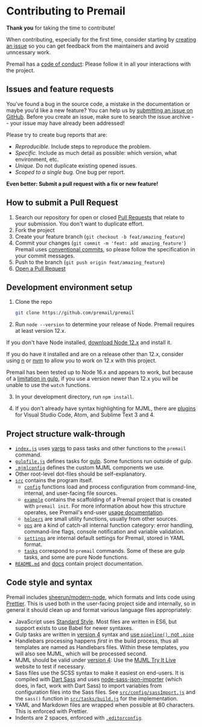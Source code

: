 # Contributing to Premail

**Thank you** for taking the time to contribute!

When contributing, especially for the first time, consider starting by
[creating an issue](https://github.com/premail/premail/issues/new) so you can
get feedback from the maintainers and avoid unncessary work.

Premail has a [code of conduct](CODE_OF_CONDUCT.md): Please follow it in all
your interactions with the project.

## Issues and feature requests

You've found a bug in the source code, a mistake in the documentation or maybe
you'd like a new feature? You can help us by
[submitting an issue on GitHub](https://github.com/premail/premail/issues).
Before you create an issue, make sure to search the issue archive -- your issue
may have already been addressed!

Please try to create bug reports that are:

- _Reproducible._ Include steps to reproduce the problem.
- _Specific._ Include as much detail as possible: which version, what
  environment, etc.
- _Unique._ Do not duplicate existing opened issues.
- _Scoped to a single bug._ One bug per report.

**Even better: Submit a pull request with a fix or new feature!**

## How to submit a Pull Request

1. Search our repository for open or closed
   [Pull Requests](https://github.com/premail/premail/pulls) that relate to your
   submission. You don't want to duplicate effort.
2. Fork the project
3. Create your feature branch (`git checkout -b feat/amazing_feature`)
4. Commit your changes (`git commit -m 'feat: add amazing_feature'`) Premail
   uses [conventional commits](https://www.conventionalcommits.org), so please
   follow the specification in your commit messages.
5. Push to the branch (`git push origin feat/amazing_feature`)
6. [Open a Pull Request](https://github.com/premail/premail/compare?expand=1)

## Development environment setup

1. Clone the repo

   ```sh
   git clone https://github.com/premail/premail
   ```

2. Run `node --version` to determine your release of Node. Premail requires at
   least version 12.x.

If you don't have Node installed,
[download Node 12.x](https://github.com/nodejs/Release#release-schedule) and
install it.

If you do have it installed and are on a release other than 12.x, consider using
[n](https://github.com/tj/n) or [nvm](https://github.com/nvm-sh/nvm) to allow
you to work on 12.x with this project.

Premail has been tested up to Node 16.x and appears to work, but because of a
[limitation in gulp](https://github.com/gulpjs/glob-watcher/issues/55), if you
use a version newer than 12.x you will be unable to use the `watch` functions.

3. In your development directory, run `npm install`.

4. If you don't already have syntax highlighting for MJML, there are
   [plugins](https://documentation.mjml.io/#applications-and-plugins) for Visual
   Studio Code, Atom, and Sublime Text 3 and 4.

## Project structure walk-through

- [`index.js`](/index.js) uses [yargs](https://yargs.js.org) to pass tasks and
  other functions to the `premail` command.
- [`gulpfile.js`](./gulpfile.js) defines tasks for [gulp](https://gulpjs.com/).
  Some functions run outside of gulp.
- [`.mjmlconfig`](./.mjmlconfig) defines the custom MJML components we use.
- Other root-level dot-files should be self-explanatory.
- [`src`](./src) contains the program itself.
  - [`config`](./src/config) functions load and process configuration from
    command-line, internal, and user-facing file sources.
  - [`example`](./src/example) contains the scaffolding of a Premail project
    that is created with `premail init`. For more information about how this
    structure operates, see Premail's end-user
    [usage documentation](./README.md#usage).
  - [`helpers`](./src/helpers) are small utility functions, usually from other
    sources.
  - [`ops`](./src/ops) are a kind of catch-all internal function category: error
    handling, command-line flags, console notification and variable validation.
  - [`settings`](./src/settings) are internal default settings for Premail,
    stored in YAML format.
  - [`tasks`](./src/tasks) correspond to `premail` commands. Some of these are
    gulp tasks, and some are pure Node functions.
- [`README.md`](./README.md) and [docs](./docs) contain project documentation.

## Code style and syntax

Premail includes [sheerun/modern-node](https://github.com/sheerun/modern-node),
which formats and lints code using [Prettier](https://prettier.io/). This is
used both in the user-facing project side and internally, so in general it
should clean up and format various language files appropriately:

- JavaScript uses [Standard Style](https://standardjs.com/). Most files are
  written in ES6, but support exists to use Babel for newer syntaxes.
- Gulp tasks are written in
  [version 4](https://gulpjs.com/docs/en/getting-started/creating-tasks) syntax
  and
  [use `pipeline()`, not `.pipe`](https://github.com/gulpjs/gulp/discussions/2586)
- Handlebars processing happens _first_ in the build process, thus all templates
  are named as Handlebars files. Within these templates, you will also see MJML,
  which will be processed second.
- MJML should be valid under
  [version 4](https://github.com/mjmlio/mjml/releases): Use the
  [MJML Try It Live](https://mjml.io/try-it-live/) website to test if necessary.
- Sass files use the SCSS syntax to make it easiest on end-users. It is compiled
  with [Dart Sass](https://sass-lang.com/dart-sass) and uses
  [node-sass-json-importer](https://github.com/pmowrer/node-sass-json-importer)
  (which does, in fact, work with Dart Sass) to import variables from
  configuration files into the Sass files. See
  [`src/config/sassImport.js`](./src/config/sassImport.js) and the `sass()`
  function in [`src/tasks/build.js`](./src/tasks/build.js) for the
  implementation.
- YAML and Markdown files are wrapped when possible at 80 characters. This is
  enforced with Prettier.
- Indents are 2 spaces, enforced with [`.editorconfig`](./.editorconfig).
